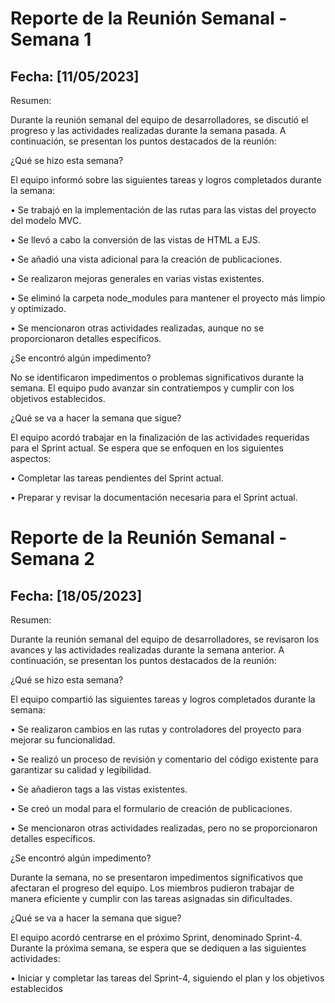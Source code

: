 # Reporte de la Reunión Semanal - Semana 1
## Fecha: [11/05/2023]


Resumen:

Durante la reunión semanal del equipo de desarrolladores, se discutió el progreso y las actividades realizadas durante la semana pasada. A continuación, se presentan los puntos destacados de la reunión:

¿Qué se hizo esta semana?

El equipo informó sobre las siguientes tareas y logros completados durante la semana:

• Se trabajó en la implementación de las rutas para las vistas del proyecto del modelo MVC.

• Se llevó a cabo la conversión de las vistas de HTML a EJS.

• Se añadió una vista adicional para la creación de publicaciones.

• Se realizaron mejoras generales en varias vistas existentes.

• Se eliminó la carpeta node_modules para mantener el proyecto más limpio y optimizado.

• Se mencionaron otras actividades realizadas, aunque no se proporcionaron detalles específicos.

¿Se encontró algún impedimento?

No se identificaron impedimentos o problemas significativos durante la semana. El equipo pudo avanzar sin contratiempos y cumplir con los objetivos establecidos.

¿Qué se va a hacer la semana que sigue?

El equipo acordó trabajar en la finalización de las actividades requeridas para el Sprint actual. Se espera que se enfoquen en los siguientes aspectos:

• Completar las tareas pendientes del Sprint actual.

• Preparar y revisar la documentación necesaria para el Sprint actual.

# Reporte de la Reunión Semanal - Semana 2
## Fecha: [18/05/2023]

Resumen:

Durante la reunión semanal del equipo de desarrolladores, se revisaron los avances y las actividades realizadas durante la semana anterior. A continuación, se presentan los puntos destacados de la reunión:

¿Qué se hizo esta semana?

El equipo compartió las siguientes tareas y logros completados durante la semana:

• Se realizaron cambios en las rutas y controladores del proyecto para mejorar su funcionalidad.

• Se realizó un proceso de revisión y comentario del código existente para garantizar su calidad y legibilidad.

• Se añadieron tags a las vistas existentes.

• Se creó un modal para el formulario de creación de publicaciones.

• Se mencionaron otras actividades realizadas, pero no se proporcionaron detalles específicos.

¿Se encontró algún impedimento?

Durante la semana, no se presentaron impedimentos significativos que afectaran el progreso del equipo. Los miembros pudieron trabajar de manera eficiente y cumplir con las tareas asignadas sin dificultades.

¿Qué se va a hacer la semana que sigue?

El equipo acordó centrarse en el próximo Sprint, denominado Sprint-4. Durante la próxima semana, se espera que se dediquen a las siguientes actividades:

• Iniciar y completar las tareas del Sprint-4, siguiendo el plan y los objetivos establecidos 
